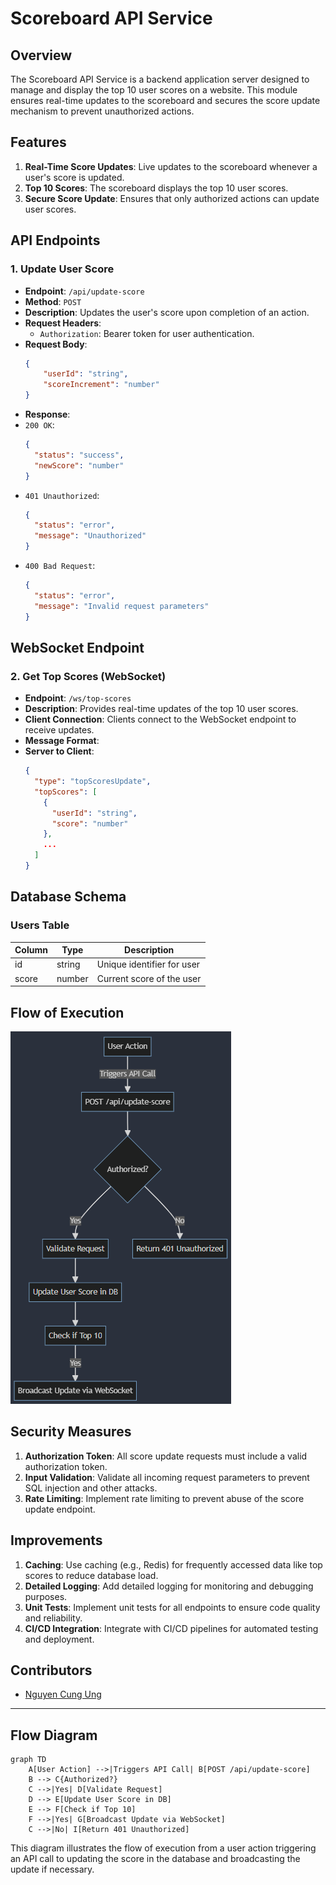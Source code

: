 # Scoreboard API Service

## Overview

The Scoreboard API Service is a backend application server designed to manage and display the top 10 user scores on a website. This module ensures real-time updates to the scoreboard and secures the score update mechanism to prevent unauthorized actions.

## Features

1. **Real-Time Score Updates**: Live updates to the scoreboard whenever a user's score is updated.
2. **Top 10 Scores**: The scoreboard displays the top 10 user scores.
3. **Secure Score Update**: Ensures that only authorized actions can update user scores.

## API Endpoints

### 1. Update User Score

-   **Endpoint**: `/api/update-score`
-   **Method**: `POST`
-   **Description**: Updates the user's score upon completion of an action.
-   **Request Headers**:
    -   `Authorization`: Bearer token for user authentication.
-   **Request Body**:
    ```json
    {
        "userId": "string",
        "scoreIncrement": "number"
    }
    ```
-   **Response**:
-   `200 OK`:
    ```json
    {
      "status": "success",
      "newScore": "number"
    }
    ```
-   `401 Unauthorized`:
    ```json
    {
      "status": "error",
      "message": "Unauthorized"
    }
    ```
-   `400 Bad Request`:
    ```json
    {
      "status": "error",
      "message": "Invalid request parameters"
    }
    ```

## WebSocket Endpoint

### 2. Get Top Scores (WebSocket)

-   **Endpoint**: `/ws/top-scores`
-   **Description**: Provides real-time updates of the top 10 user scores.
-   **Client Connection**: Clients connect to the WebSocket endpoint to receive updates.
-   **Message Format**:
-   **Server to Client**:
    ```json
    {
      "type": "topScoresUpdate",
      "topScores": [
        {
          "userId": "string",
          "score": "number"
        },
        ...
      ]
    }
    ```

## Database Schema

### Users Table

| Column | Type   | Description                |
| ------ | ------ | -------------------------- |
| id     | string | Unique identifier for user |
| score  | number | Current score of the user  |

## Flow of Execution

![Flow Diagram](./flow-diagram.png)

## Security Measures

1. **Authorization Token**: All score update requests must include a valid authorization token.
2. **Input Validation**: Validate all incoming request parameters to prevent SQL injection and other attacks.
3. **Rate Limiting**: Implement rate limiting to prevent abuse of the score update endpoint.

## Improvements

1. **Caching**: Use caching (e.g., Redis) for frequently accessed data like top scores to reduce database load.
2. **Detailed Logging**: Add detailed logging for monitoring and debugging purposes.
3. **Unit Tests**: Implement unit tests for all endpoints to ensure code quality and reliability.
4. **CI/CD Integration**: Integrate with CI/CD pipelines for automated testing and deployment.

## Contributors

-   [Nguyen Cung Ung](https://github.com/stilllove1511)

---

## Flow Diagram

```mermaid
graph TD
    A[User Action] -->|Triggers API Call| B[POST /api/update-score]
    B --> C{Authorized?}
    C -->|Yes| D[Validate Request]
    D --> E[Update User Score in DB]
    E --> F[Check if Top 10]
    F -->|Yes| G[Broadcast Update via WebSocket]
    C -->|No| I[Return 401 Unauthorized]
```

This diagram illustrates the flow of execution from a user action triggering an API call to updating the score in the database and broadcasting the update if necessary.
